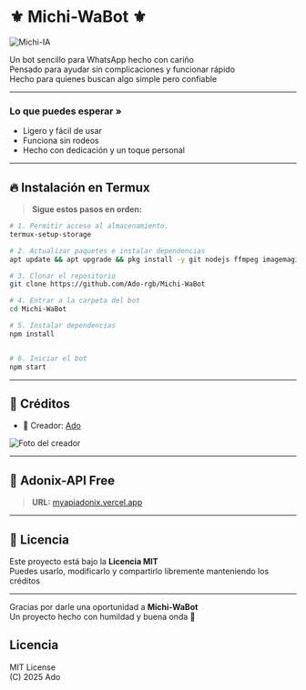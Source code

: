 # ⚜️ Michi-WaBot ⚜️
![Michi-IA](https://files.catbox.moe/8zf4yo.png)

Un bot sencillo para WhatsApp hecho con cariño  
Pensado para ayudar sin complicaciones y funcionar rápido  
Hecho para quienes buscan algo simple pero confiable  

---

### Lo que puedes esperar »
- Ligero y fácil de usar  
- Funciona sin rodeos  
- Hecho con dedicación y un toque personal
___

## 🔥 Instalación en Termux

> **Sigue estos pasos en orden:**

```bash
# 1. Permitir acceso al almacenamiento.
termux-setup-storage

# 2. Actualizar paquetes e instalar dependencias
apt update && apt upgrade && pkg install -y git nodejs ffmpeg imagemagick

# 3. Clonar el repositorio
git clone https://github.com/Ado-rgb/Michi-WaBot

# 4. Entrar a la carpeta del bot
cd Michi-WaBot

# 5. Instalar dependencias
npm install


# 6. Iniciar el bot
npm start
```

---

## 👤 Créditos

- 🍁 Creador: [Ado](https://github.com/Ado-rgb)

![Foto del creador](https://github.com/Ado-rgb.png)

---

## 🎋 Adonix-API Free

> **URL:** [myapiadonix.vercel.app](https://myapiadonix.vercel.app)

---

## 📜 Licencia

Este proyecto está bajo la **Licencia MIT**  
Puedes usarlo, modificarlo y compartirlo libremente manteniendo los créditos

---

Gracias por darle una oportunidad a **Michi-WaBot**  
Un proyecto hecho con humildad y buena onda 🐾

## Licencia

MIT License  
(C) 2025 Ado
